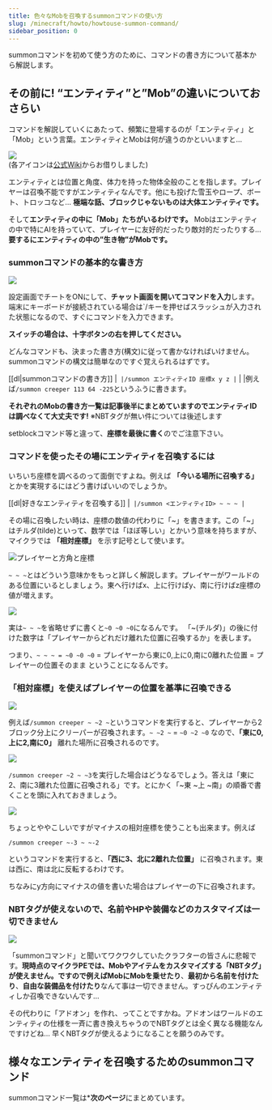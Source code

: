 ```yaml
---
title: 色々なMobを召喚するsummonコマンドの使い方
slug: /minecraft/howto/howtouse-summon-command/
sidebar_position: 0
---
```


summonコマンドを初めて使う方のために、コマンドの書き方について基本から解説します。

## その前に! “エンティティ”と”Mob”の違いについておさらい

コマンドを解説していくにあたって、頻繁に登場するのが「エンティティ」と「Mob」という言葉。エンティティとMobは何が違うのかといいますと…

![](https://cdn-ak.f.st-hatena.com/images/fotolife/s/sasigume/20210208/20210208092726.jpg)  
(各アイコンは[公式Wiki](http://minecraft.gamepedia.com/Minecraft_Wiki)からお借りしました)

エンティティとは位置と角度、体力を持った物体全般のことを指します。プレイヤーは召喚不能ですがエンティティなんです。他にも投げた雪玉やロープ、ボート、トロッコなど… **極端な話、ブロックじゃないものは大体エンティティです。**

そして**エンティティの中に「Mob」たちがいるわけです。** Mobはエンティティの中で特にAIを持っていて、プレイヤーに友好的だったり敵対的だったりする… **要するにエンティティの中の”生き物”がMobです。**

### summonコマンドの基本的な書き方

![](https://cdn-ak.f.st-hatena.com/images/fotolife/s/sasigume/20210208/20210208092735.jpg)

設定画面でチートをONにして、**チャット画面を開いてコマンドを入力**します。端末にキーボードが接続されている場合は`/キーを押せばスラッシュが入力された状態になるので、すぐにコマンドを入力できます。

**スイッチの場合は、十字ボタンの右を押してください。**

どんなコマンドも、決まった書き方(構文)に従って書かなければいけません。summonコマンドの構文は簡単なのですぐ覚えられるはずです。

[[dl|summonコマンドの書き方]]
|```
|/summon エンティティID 座標x y z
|```
|
|例えば`/summon creeper 113 64 -225`というふうに書きます。

**それぞれのMobの書き方一覧は記事後半にまとめていますのでエンティティIDは調べなくて大丈夫です!** ※NBTタグが無い件については後述します

setblockコマンド等と違って、**座標を最後に書く**のでご注意下さい。

### コマンドを使ったその場にエンティティを召喚するには

いちいち座標を調べるのって面倒ですよね。例えば **「今いる場所に召喚する」** とかを実現するにはどう書けばいいのでしょうか。

[[dl|好きなエンティティを召喚する]]
|```
|/summon <エンティティID> ~ ~ ~
|```

その場に召喚したい時は、座標の数値の代わりに「\~」を書きます。この「~」はチルダ(tilde)といって、数学では「ほぼ等しい」とかいう意味を持ちますが、マイクラでは **「相対座標」** を示す記号として使います。

![プレイヤーと方角と座標](https://cdn-ak.f.st-hatena.com/images/fotolife/s/sasigume/20210208/20210208112432.png)

`~ ~ ~`とはどういう意味かをもっと詳しく解説します。プレイヤーがワールドのある位置にいるとしましょう。東へ行けばx、上に行けばy、南に行けばz座標の値が増えます。

![](https://cdn-ak.f.st-hatena.com/images/fotolife/s/sasigume/20210208/20210208092746.png)

実は`~ ~ ~`を省略せずに書くと`~0 ~0 ~0`になるんです。 「~(チルダ)」の後に付けた数字は「プレイヤーからどれだけ離れた位置に召喚するか」を表します。

つまり、`~ ~ ~ = ~0 ~0 ~0` = プレイヤーから東に0,上に0,南に0離れた位置 = プレイヤーの位置そのまま ということになるんです。

### 「相対座標」を使えばプレイヤーの位置を基準に召喚できる

[![](https://cdn-ak.f.st-hatena.com/images/fotolife/s/sasigume/20210208/20210208092750.jpg)](https://cdn-ak.f.st-hatena.com/images/fotolife/s/sasigume/20210208/20210208092750.jpg)

例えば`/summon creeper ~ ~2 ~`というコマンドを実行すると、プレイヤーから2ブロック分上にクリーパーが召喚されます。`~ ~2 ~` = `~0 ~2 ~0` なので、**「東に0,上に2,南に0」** 離れた場所に召喚されるのです。

[![](https://cdn-ak.f.st-hatena.com/images/fotolife/s/sasigume/20210208/20210208092753.jpg)](https://cdn-ak.f.st-hatena.com/images/fotolife/s/sasigume/20210208/20210208092753.jpg)

`/summon creeper ~2 ~ ~3`を実行した場合はどうなるでしょう。答えは「東に2、南に3離れた位置に召喚される」です。とにかく「~東 ~上 ~南」の順番で書くことを頭に入れておきましょう。

[![](https://cdn-ak.f.st-hatena.com/images/fotolife/s/sasigume/20210208/20210208092757.jpg)](https://cdn-ak.f.st-hatena.com/images/fotolife/s/sasigume/20210208/20210208092757.jpg)

ちょっとややこしいですがマイナスの相対座標を使うことも出来ます。例えば

```
/summon creeper ~-3 ~ ~-2
```

というコマンドを実行すると、**「西に3、北に2離れた位置」** に召喚されます。東は西に、南は北に反転するわけです。

ちなみにy方向にマイナスの値を書いた場合はプレイヤーの下に召喚されます。

### NBTタグが使えないので、名前やHPや装備などのカスタマイズは一切できません

![](https://cdn-ak.f.st-hatena.com/images/fotolife/s/sasigume/20210208/20210208092738.jpg)

「summonコマンド」と聞いてワクワクしていたクラフターの皆さんに悲報です。**現時点のマイクラPEでは、Mobやアイテムをカスタマイズする「NBTタグ」が使えません。**ですので例えば**MobにMobを乗せたり**、**最初から名前を付けたり**、**自由な装備品を付けたり**なんて事は一切できません。すっぴんのエンティティしか召喚できないんです…

その代わりに「アドオン」を作れ、ってことですかね。アドオンはワールドのエンティティの仕様を一斉に書き換えちゃうのでNBTタグとは全く異なる機能なんですけどね… 早くNBTタグが使えるようになることを願うのみです。

## 様々なエンティティを召喚するためのsummonコマンド

summonコマンド一覧は***次のページ**にまとめています。
